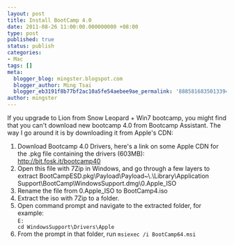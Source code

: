 ```yaml
---
layout: post
title: Install BootCamp 4.0
date: 2011-08-26 11:00:00.000000000 +08:00
type: post
published: true
status: publish
categories:
- Mac
tags: []
meta:
  blogger_blog: mingster.blogspot.com
  blogger_author: Ming Tsai
  blogger_eb3191f8b77bf2ac10a5fe54aebee9ae_permalink: '888581683501339444'
author: mingster
---
```

<p>If you upgrade to Lion from Snow Leopard + Win7 bootcamp, you might find that you can't download new bootcamp 4.0 from Bootcamp Assistant.  The way I go around it is by downloading it from Apple's CDN:
<ol>
<li>Download Bootcamp 4.0 Drivers, here's a link on some Apple CDN for the .pkg file containing the drivers (603MB): <a href="http://bit.fosk.it/bootcamp40">http://bit.fosk.it/bootcamp40</a></li>
<li>Open this file with 7Zip in Windows, and go through a few layers to extract BootCampESD.pkg\Payload\Payload~\.\Library\Application Support\BootCamp\WindowsSupport.dmg\0.Apple_ISO</li>
<li>Rename the file from 0.Apple_ISO to BootCamp4.iso</li>
<li>Extract the iso with 7Zip to a folder.</li>
<li>Open command prompt and navigate to the extracted folder, for example: <br /><code>E:<br />cd WindowsSupport\Drivers\Apple</code></li>
<li>From the prompt in that folder, run <code>msiexec /i BootCamp64.msi</code></li>
</ol>
